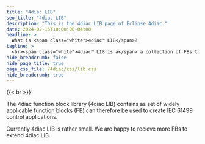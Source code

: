 ```yaml
---
title: "4diac LIB"
seo_title: "4diac LIB"
description: "This is the 4diac LIB page of Eclipse 4diac."
date: 2024-02-15T10:00:00-04:00
headline: > 
  What is <span class="white">4diac™ LIB</span>?
tagline: >
  <br><span class="white">4diac™ LIB is a</span> a collection of FBs to help you implement IEC 61499 control solutions.
hide_breadcrumb: false
hide_page_title: true
page_css_file: /4diac/css/lib.css
hide_breadcrumb: true
---
```

{{< br >}}

The 4diac function block library (4diac LIB) contains as set of widely applicable function blocks (FB) can therefore be used to create IEC 61499 control applications.

Currently 4diac LIB is rather small. We are happy to recieve more FBs to extend 4diac LIB.


